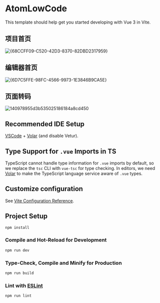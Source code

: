 # AtomLowCode

This template should help get you started developing with Vue 3 in Vite.
## 项目首页
![{68CCFF09-C520-42D3-8370-82DBD2317959}](https://github.com/user-attachments/assets/2eb3f2cb-138c-4f4f-880d-1aec23e728e6)
## 编辑器首页
![{6D7C5FFE-98FC-4566-9973-1E3846B9CA5E}](https://github.com/user-attachments/assets/a7a476cb-f008-43af-a376-3ffcb87c6b33)
## 页面转码
![140978955d3b535025186184a8cd450](https://github.com/user-attachments/assets/932669f5-975b-4759-9ec4-b4c36c493f36)




## Recommended IDE Setup

[VSCode](https://code.visualstudio.com/) + [Volar](https://marketplace.visualstudio.com/items?itemName=Vue.volar) (and disable Vetur).

## Type Support for `.vue` Imports in TS

TypeScript cannot handle type information for `.vue` imports by default, so we replace the `tsc` CLI with `vue-tsc` for type checking. In editors, we need [Volar](https://marketplace.visualstudio.com/items?itemName=Vue.volar) to make the TypeScript language service aware of `.vue` types.

## Customize configuration

See [Vite Configuration Reference](https://vitejs.dev/config/).

## Project Setup

```sh
npm install
```

### Compile and Hot-Reload for Development

```sh
npm run dev
```

### Type-Check, Compile and Minify for Production

```sh
npm run build
```

### Lint with [ESLint](https://eslint.org/)

```sh
npm run lint
```
